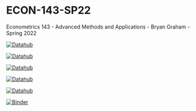 # ECON-143-SP22

Econometrics 143 - Advanced Methods and Applications - Bryan Graham - Spring 2022

[![Datahub](https://img.shields.io/badge/Launch-UCB%20Datahub-blue.svg)](http://datahub.berkeley.edu/user-redirect/interact?account=ds-modules&repo=ECON-143-SP22&branch=main)

[![Datahub](https://img.shields.io/badge/Launch-UCB%20Datahub%20PS1-blue.svg)](http://datahub.berkeley.edu/user-redirect/interact?account=ds-modules&repo=ECON-143-SP22&branch=main&path=problem_set_1/ProblemSet_1_MarketEquilibrium_and_GasolineDemand.ipynb)

[![Datahub](https://img.shields.io/badge/Launch-UCB%20Datahub%20PS2-blue.svg)](http://datahub.berkeley.edu/user-redirect/interact?account=ds-modules&repo=ECON-143-SP22&branch=main&path=problem_set_2/ProblemSet_2_Contingent_Valuation.ipynb) 

[![Datahub](https://img.shields.io/badge/Launch-UCB%20Datahub%20PS3-blue.svg)](https://datahub.berkeley.edu/hub/user-redirect/git-pull?repo=https%3A%2F%2Fgithub.com%2Fds-modules%2FECON-143-SP22&branch=main&urlpath=tree%2FECON-143-SP22%2Fproblem_set_3%2FProblemSet_3_Model_Selection.ipynb) 

[![Datahub](https://img.shields.io/badge/Launch-UCB%20Datahub%20PS4-blue.svg)](https://datahub.berkeley.edu/hub/user-redirect/git-pull?repo=https%3A%2F%2Fgithub.com%2Fds-modules%2FECON-143-SP22&branch=main&urlpath=tree%2FECON-143-SP22%2Fproblem_set_4%2FProblemSet_4_Production_Functions.ipynb) 

[![Binder](https://mybinder.org/badge_logo.svg)](https://mybinder.org/v2/gh/ds-modules/ECON-143-SP22/master)

